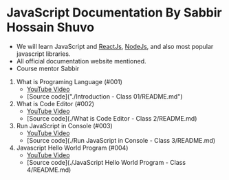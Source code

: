 # JavaScript Documentation By Sabbir Hossain Shuvo

- We will learn JavaScript and [ReactJs](https://legacy.reactjs.org/), [NodeJs](https://nodejs.org/en/docs), and also most popular javascript libraries.
- All official documentation website mentioned.
- Course mentor Sabbir

1. What is Programing Language (#001)
    - [YouTube Video](https://youtu.be/SsJgkZncFMU)
    - [Source code]("./Introduction - Class 01/README.md")
2. What is Code Editor (#002)
    - [YouTube Video](https://youtu.be/8RCRqfUdLvI)
    - [Source code](./What is Code Editor - Class 2/README.md)
3. Run JavaScript in Console (#003)
    - [YouTube Video](https://youtu.be/b59h_KhWoIQ)
    - [Source code](./Run JavaScript in Console - Class 3/README.md)
4. Javascript Hello World Program (#004)
    - [YouTube Video](https://youtu.be/WVDq7Gz0Lc4)
    - [Source code](./JavaScript Hello World Program - Class 4/README.md)



